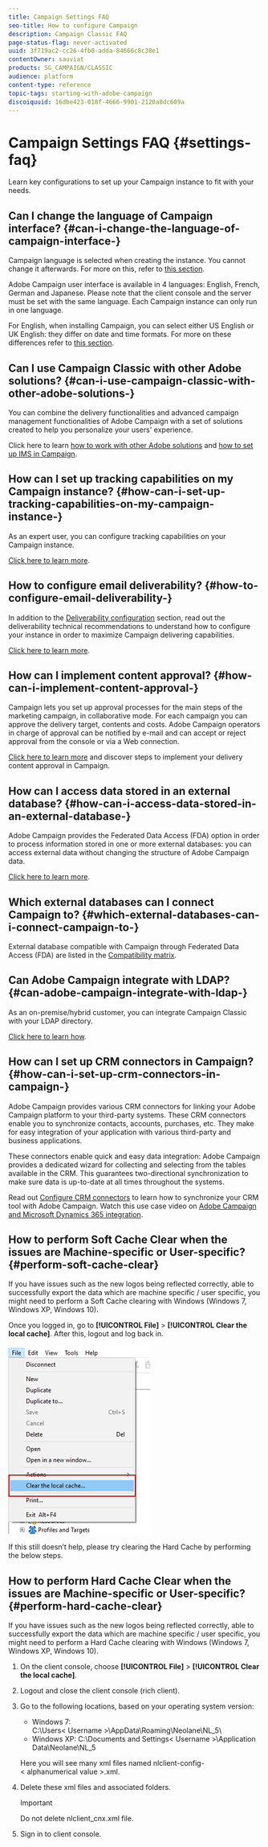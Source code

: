 ```yaml
---
title: Campaign Settings FAQ
seo-title: How to configure Campaign
description: Campaign Classic FAQ
page-status-flag: never-activated
uuid: 3f719ac2-cc26-4fb0-adda-84666c8c38e1
contentOwner: sauviat
products: SG_CAMPAIGN/CLASSIC
audience: platform
content-type: reference
topic-tags: starting-with-adobe-campaign
discoiquuid: 16dbe423-018f-4666-9901-2120a8dc609a
---
```


# Campaign Settings FAQ {#settings-faq}

Learn key configurations to set up your Campaign instance to fit with your needs.

## Can I change the language of Campaign interface? {#can-i-change-the-language-of-campaign-interface-}

Campaign language is selected when creating the instance. You cannot change it afterwards. For more on this, refer to [this section](../../installation/using/creating-an-instance-and-logging-on.md).

Adobe Campaign user interface is available in 4 languages: English, French, German and Japanese. Please note that the client console and the server must be set with the same language. Each Campaign instance can only run in one language.

For English, when installing Campaign, you can select either US English or UK English: they differ on date and time formats. For more on these differences refer to [this section](../../platform/using/adobe-campaign-workspace.md#date-and-time).

## Can I use Campaign Classic with other Adobe solutions? {#can-i-use-campaign-classic-with-other-adobe-solutions-}

You can combine the delivery functionalities and advanced campaign management functionalities of Adobe Campaign with a set of solutions created to help you personalize your users' experience.

Click here to learn [how to work with other Adobe solutions](../../integrations/using/about-campaign-integrations.md) and [how to set up IMS in Campaign](../../integrations/using/about-adobe-id.md).

## How can I set up tracking capabilities on my Campaign instance? {#how-can-i-set-up-tracking-capabilities-on-my-campaign-instance-}

As an expert user, you can configure tracking capabilities on your Campaign instance.

[Click here to learn more](../../installation/using/deploying-an-instance.md#tracking-configuration).

## How to configure email deliverability? {#how-to-configure-email-deliverability-}

In addition to the [Deliverability configuration](../../delivery/using/about-deliverability.md#configuration) section, read out the deliverability technical recommendations to understand how to configure your instance in order to maximize Campaign delivering capabilities.

[Click here to learn more](../../delivery/using/technical-recommendations.md).

## How can I implement content approval? {#how-can-i-implement-content-approval-}

Campaign lets you set up approval processes for the main steps of the marketing campaign, in collaborative mode. For each campaign you can approve the delivery target, contents and costs. Adobe Campaign operators in charge of approval can be notified by e-mail and can accept or reject approval from the console or via a Web connection.

[Click here to learn more](../../campaign/using/marketing-campaign-approval.md#checking-and-approving-deliveries) and discover steps to implement your delivery content approval in Campaign.

## How can I access data stored in an external database? {#how-can-i-access-data-stored-in-an-external-database-}

Adobe Campaign provides the Federated Data Access (FDA) option in order to process information stored in one or more external databases: you can access external data without changing the structure of Adobe Campaign data.

[Click here to learn more](../../installation/using/connecting-to-database.md).

## Which external databases can I connect Campaign to? {#which-external-databases-can-i-connect-campaign-to-}

External database compatible with Campaign through Federated Data Access (FDA) are listed in the [Compatibility matrix](https://helpx.adobe.com/campaign/kb/compatibility-matrix.html).

## Can Adobe Campaign integrate with LDAP? {#can-adobe-campaign-integrate-with-ldap-}

As an on-premise/hybrid customer, you can integrate Campaign Classic with your LDAP directory.

[Click here to learn how](../../installation/using/connecting-through-ldap.md).

## How can I set up CRM connectors in Campaign? {#how-can-i-set-up-crm-connectors-in-campaign-}

Adobe Campaign provides various CRM connectors for linking your Adobe Campaign platform to your third-party systems. These CRM connectors enable you to synchronize contacts, accounts, purchases, etc. They make for easy integration of your application with various third-party and business applications.

These connectors enable quick and easy data integration: Adobe Campaign provides a dedicated wizard for collecting and selecting from the tables available in the CRM. This guarantees two-directional synchronization to make sure data is up-to-date at all times throughout the systems.

Read out [Configure CRM connectors](../../platform/using/crm-connectors.md) to learn how to synchronize your CRM tool with Adobe Campaign. Watch this use case video on [Adobe Campaign and Microsoft Dynamics 365 integration](https://helpx.adobe.com/campaign/kt/acc/using/acc-integrate-dynamics365-with-acc-feature-video-set-up.html).

## How to perform Soft Cache Clear when the issues are Machine-specific or User-specific? {#perform-soft-cache-clear}

If you have issues such as the new logos being reflected correctly, able to successfully export the data which are machine specific / user specific, you might need to perform a Soft Cache clearing with Windows (Windows 7, Windows XP, Windows 10).

Once you logged in, go to **[!UICONTROL File]** > **[!UICONTROL Clear the local cache]**. After this, logout and log back in.

![](assets/faq_soft_cache.png)

If this still doesn’t help, please try clearing the Hard Cache by performing the below steps.

## How to perform Hard Cache Clear when the issues are Machine-specific or User-specific? {#perform-hard-cache-clear}

If you have issues such as the new logos being reflected correctly, able to successfully export the data which are machine specific / user specific, you might need to perform a Hard Cache clearing with Windows (Windows 7, Windows XP, Windows 10).

1. On the client console, choose **[!UICONTROL File]** > **[!UICONTROL Clear the local cache]**.

1. Logout and close the client console (rich client).

1. Go to the following locations, based on your operating system version:

    * Windows 7: C:\Users\<&nbsp;Username&nbsp;>\AppData\Roaming\Neolane\NL_5\
    * Windows XP: C:\Documents and Settings\<&nbsp;Username&nbsp;>\Application Data\Neolane\NL_5

    Here you will see many xml files named nlclient-config-<&nbsp;alphanumerical value&nbsp;>.xml.

1. Delete these xml files and associated folders.

    >[!IMPORTANT]
    >
    >Do not delete nlclient_cnx.xml file.

1. Sign in to client console.